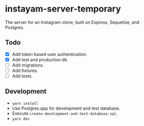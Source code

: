 # instayam-server-temporary

The server for an Instagram clone, built on Express, Sequelize, and Postgres.

## Todo

- [x] Add token based user authentication.
- [x] Add test and production db.
- [ ] Add migrations.
- [ ] Add fixtures.
- [ ] Add tests.

## Development

- `yarn install`
- Use Postgres.app for development and test database.
- Execute `create-development-and-test-database.sql`.
- `yarn dev`
